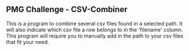 ## PMG Challenge - CSV-Combiner

This is a program to combine several csv files found in a selected path. 
It will also indicate which csv file a row belongs to in the 'filename' column. 
This program will require you to manually add in the path to your csv files that fit your need. 
